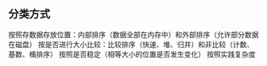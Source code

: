 ##  分类方式
按照存数据存放位置：内部排序（数据全部在内存中）和外部排序（允许部分数据在磁盘）
按是否进行大小比较：比较排序（快速、堆、归并）和非比较（计数、基数、桶排序）
按照是否稳定（相等大小的位置是否发生变化）
按照实践复杂度
